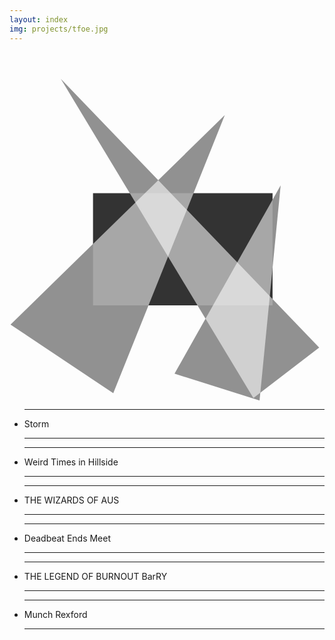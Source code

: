 ```yaml
---
layout: index
img: projects/tfoe.jpg
---
```


<div id="slider">
  <svg xmlns="http://www.w3.org/2000/svg" viewBox="0 0 1262.05 1397.1">
    <defs>
      <clipPath id="clippath">
        <path d="M656.75 474.86h605.31v922.24H656.75z" class="cls-1" />
      </clipPath>
      <clipPath id="clippath-1">
        <path d="M68.01 0h1176.64v1388.35H68.01z" class="cls-1" />
      </clipPath>
      <clipPath id="clippath-2">
        <path d="M0 108.77h1074.2v1260.37H0z" class="cls-1" />
      </clipPath>
      <style>
        .cls-1 {
          fill: none
        }
        .cls-4 {
          fill: #919191
        }
        .cls-7 {
          mix-blend-mode: screen
        }
      </style>
    </defs>
    <g style="isolation:isolate">
      <path id="bg" fill="#333" d="M334.63 564.74h719.3v449.7h-719.3z" />
      <g id="right" class="cls-7" clip-path="url(#clippath)">
        <path d="m1086.38 533.26-425.19 754.6 340.66 107.42 84.53-862.02z" class="cls-4" />
      </g>
      <g id="middle" class="cls-7" clip-path="url(#clippath-1)">
        <path d="m205.5 106.65 771.69 1278.57 263.59-202.26L205.5 106.65z" class="cls-4" />
      </g>
      <g id="left" class="cls-7" clip-path="url(#clippath-2)">
        <path d="M862.66 251.74 4.02 1091.11l411.73 275.11L862.66 251.74z" class="cls-4" />
      </g>
    </g>
  </svg>
  <ul>
    <!--Manual Loop Slides Entry-->
    <li>
      <label>
        <hr>
        <div>
          <span>
            Storm
          </span>
        </div>
        <hr>
      </label>
    </li>
    <li>
      <label>
        <hr>
        <div>
          <span>
            Weird Times in Hillside
          </span>
        </div>
        <hr>
      </label>
    </li>
    <li>
      <label>
        <hr>
        <div>
          <span>
            THE WIZARDS OF AUS
          </span>
        </div>
        <hr>
      </label>
    </li>
    <li>
      <label>
        <hr>
        <div>
          <span>
            Deadbeat Ends Meet
          </span>
        </div>
        <hr>
      </label>
    </li>
    <li>
      <label>
        <hr>
        <div>
          <span>
            THE LEGEND OF BURNOUT BarRY
          </span>
        </div>
        <hr>
      </label>
    </li>
    <li>
      <label>
        <hr>
        <div>
          <span>
            Munch Rexford
          </span>
        </div>
        <hr>
      </label>
    </li>
  </ul>
</div>
<div id="gradient"></div>